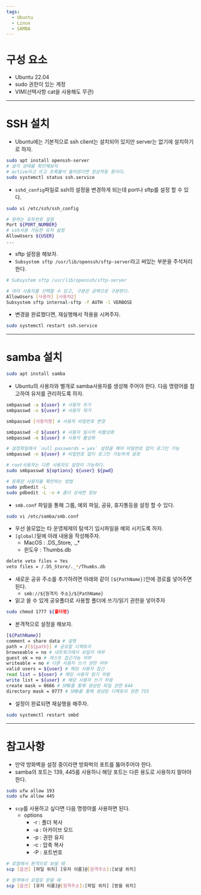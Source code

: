```yaml
---
tags:
  - Ubuntu
  - Linux
  - SAMBA
---
```


# 구성 요소
* Ubuntu 22.04
* sudo 권한이 있는 계정
* VIM(선택사항 cat을 사용해도 무관)

---
# SSH 설치
* Ubuntu에는 기본적으로 ssh client는 설치되어 있지만 server는 없기에 설치하기로 하자.
```bash
sudo apt install openssh-server
# 설치 상태를 확인해보자
# active라고 뜨고 초록불이 들어온다면 정상작동 중이다.
sudo systemctl status ssh.service
```

* `sshd_config`파일로 ssh의 설정을 변경하게 되는데 port나 sftp를 설정 할 수 있다.
```bash
sudo vi /etc/ssh/ssh_config
```
```bash
# 원하는 포트번호 설정
Port ${PORT_NUMBER}
# ssh사용 가능한 유저 설정
AllowUsers ${USER}
...
```

* sftp 설정을 해보자.
* `Subsystem sftp /usr/lib/openssh/sftp-server`라고 써있는 부분을 주석처리한다.
```bash
# Subsystem sftp /usr/lib/openssh/sftp-server

# 여러 사용자를 선택할 수 있고, 구분은 공백으로 구분한다.
AllowUsers [사용자] [사용자2]
Subsystem sftp internal-sftp -f AUTH -l VERBOSE
```

* 변경을 완료했다면, 재실행해서 적용을 시켜주자.
```bash
sudo systemctl restart ssh.service
```

---
# samba 설치
```bash
sudo apt install samba
```

* Ubuntu의 사용자와 별개로 samba사용자를 생성해 주어야 한다. 다음 명령어를 참고하여 유저를 관리하도록 하자.
```bash
smbpasswd -a ${user} # 사용자 추가
smbpasswd -x ${user} # 사용자 제거

smbpasswd [사용자명] # 사용자 비밀번호 변경

smbpasswd -d ${user} # 사용자 일시적 비활성화
smbpasswd -e ${user} # 사용자 활성화

# 설정파일에서 `null passwords = yes` 설정을 해야 비밀번호 없이 로그인 가능
smbpasswd -n ${user} # 비밀번호 없이 로그인 가능하게 설정

# root사용자는 다른 사용자도 설정이 가능하다.
sudo smbpasswd ${options} ${user} ${pwd}

# 등록된 사용자들 확인하는 방법
sudo pdbedit -L
sudo pdbedit -L -v # 좀더 상세한 정보
```

* `smb.conf` 파일을 통해 그룹, 예외 파일, 공유, 휴지통등을 설정 할 수 있다.
```bash
sudo vi /etc/samba/smb.conf
```

* 우선 쓸모없는 타 운영체제의 탐색기 임시파일을 예외 시키도록 하자.
* `[global]`밑에 아래 내용을 작성해주자.
	* MacOS : .DS_Store, .\_*
	* 윈도우 : Thumbs.db
```bash
delete veto files = Yes
veto files = /.DS_Store/._*/Thumbs.db
```

* 새로운 공유 주소를 추가하려면 아래와 같이 `[${PathName}]`안에 경로를 넣어주면 된다.
	* `smb://${원격지 주소}/${PathName}`
* 읽고 쓸 수 있게 공유폴더로 사용할 폴더에 쓰기/읽기 권한을 넣어주자
```bash
sudo chmod 1777 ${폴더명}
```

* 본격적으로 설정을 해보자.
```bash
[${PathName}]
comment = share data # 설명
path = /[${path}] # 공유할 디렉토리
browseable = no # 네트워크에서 보일지 여부
guest ok = no # 게스트 접근가능 여부
writeable = no # 다른 사용자 쓰기 권한 여부
valid users = ${user} # 해당 사용자 접근
read list = ${user} # 해당 사용자 읽기 허용
write list = ${user} # 해당 사용자 쓰기 허용
create mask = 0666 # SMB를 통해 생성된 파일 권한 644
directory mask = 0777 # SMB를 통해 생성된 디렉토리 권한 755
```

* 설정이 완료되면 재실행을 해주자.
```bash
sudo systemctl restart smbd
```

---
# 참고사항
* 만약 방화벽을 설정 중이라면 방화벅의 포트를 뚫어주어야 한다.
* samba의 포트는 139, 445를 사용하니 해당 포트는 다른 용도로 사용하지 말아야한다.
```bash
sudo ufw allow 193
sudo ufw allow 445
```

* `scp`를 사용하고 싶다면 다음 명령어를 사용하면 된다.
	* options
		* -r : 폴더 복사
		* -a : 아카이브 모드
		* -p : 권한 유지
		* -c : 압축 복사
		* -P : 포트번호
```bash
# 로컬에서 원격으로 보낼 때
scp [옵션] [파일 위치] [유저 이름]@[원격주소]:[보낼 위치]

# 원격에서 로컬로 받을 때
scp [옵션] [유저 이름]@[원격주소]:[파일 위치] [받을 위치]
```